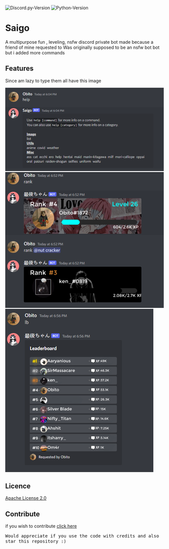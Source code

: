 
![Discord.py-Version](https://img.shields.io/badge/discord.py-2.0.0a-blue?style=flat-square)
   ![Python-Version](https://img.shields.io/badge/python-3.8.5-green?style=flat-square)

# Saigo

A multipurpose fun , leveling, nsfw discord private bot made because a friend of mine requested to
Was originally supposed to be an nsfw bot bot but i added more commands



## Features
Since am lazy to type them all have this image
<p align="left">
<img src="image.png"></image>
<img src="image2.PNG"></image>
<img src="image3.PNG"></image>
</p>


## Licence

[Apache License 2.0](https://github.com/obitozx/Saigo/blob/main/LICENSE)


## Contribute

if you wish to contribute [click here](https://github.com/obitozx/Saigo/blob/main/CONTRIBUTING.md)


<tt>Would appreciate if you use the code with credits and also star this repository :) </tt>

